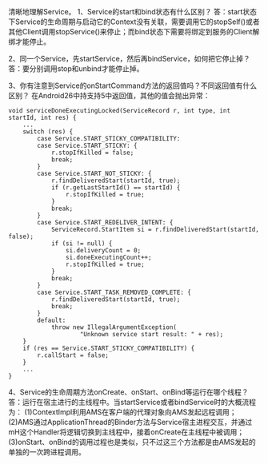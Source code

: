 清晰地理解Service。
1、Service的start和bind状态有什么区别？
答：start状态下Service的生命周期与启动它的Context没有关联，需要调用它的stopSelf()或者其他Client调用stopService()来停止；而bind状态下需要将绑定到服务的Client解绑才能停止。

2、同一个Service，先startService，然后再bindService，如何把它停止掉？
答：要分别调用stop和unbind才能停止掉。

3、你有注意到Service的onStartCommand方法的返回值吗？不同返回值有什么区别？
在Android26中持支持5中返回值，其他的值会抛出异常：
```
void serviceDoneExecutingLocked(ServiceRecord r, int type, int startId, int res) {
    ...
    switch (res) {
        case Service.START_STICKY_COMPATIBILITY:
        case Service.START_STICKY: {
            r.stopIfKilled = false;
            break;
        }
        case Service.START_NOT_STICKY: {
            r.findDeliveredStart(startId, true);
            if (r.getLastStartId() == startId) {
                r.stopIfKilled = true;
            }
            break;
        }
        case Service.START_REDELIVER_INTENT: {
            ServiceRecord.StartItem si = r.findDeliveredStart(startId, false);
            if (si != null) {
                si.deliveryCount = 0;
                si.doneExecutingCount++;
                r.stopIfKilled = true;
            }
            break;
        }
        case Service.START_TASK_REMOVED_COMPLETE: {
            r.findDeliveredStart(startId, true);
            break;
        }
        default:
            throw new IllegalArgumentException(
                    "Unknown service start result: " + res);
    }
    if (res == Service.START_STICKY_COMPATIBILITY) {
        r.callStart = false;
    }
    ...
}                
```

4、Service的生命周期方法onCreate、onStart、onBind等运行在哪个线程？
答：运行在宿主进行的主线程中。当startService或者bindService时的大概流程为：
(1)ContextImpl利用AMS在客户端的代理对象向AMS发起远程调用；
(2)AMS通过ApplicationThread的Binder方法与Service宿主进程交互，并通过mH这个Handler将逻辑切换到主线程中，接着onCreate在主线程中被调用；
(3)onStart、onBind的调用过程也是类似，只不过这三个方法都是由AMS发起的单独的一次跨进程调用。